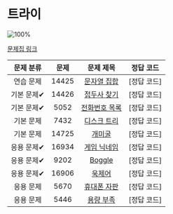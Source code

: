 # 트라이

![100%](https://progress-bar.dev/0/?scale=10&title=progress&width=500&color=babaca&suffix=/10)

[문제집 링크](https://www.acmicpc.net/workbook/view/12649)

| 문제 분류 | 문제 | 문제 제목 | 정답 코드 |
| :--: | :--: | :--: | :--: |
| 연습 문제 | 14425 | [문자열 집합](https://www.acmicpc.net/problem/14425) | [정답 코드] |
| 기본 문제✔ | 14426 | [접두사 찾기](https://www.acmicpc.net/problem/14426) | [정답 코드] |
| 기본 문제✔ | 5052 | [전화번호 목록](https://www.acmicpc.net/problem/5052) | [정답 코드] |
| 기본 문제 | 7432 | [디스크 트리](https://www.acmicpc.net/problem/7432) | [정답 코드] |
| 기본 문제 | 14725 | [개미굴](https://www.acmicpc.net/problem/14725) | [정답 코드] |
| 응용 문제✔ | 16934 | [게임 닉네임](https://www.acmicpc.net/problem/16934) | [정답 코드] |
| 응용 문제✔ | 9202 | [Boggle](https://www.acmicpc.net/problem/9202) | [정답 코드] |
| 응용 문제✔ | 16906 | [욱제어](https://www.acmicpc.net/problem/16906) | [정답 코드] |
| 응용 문제 | 5670 | [휴대폰 자판](https://www.acmicpc.net/problem/5670) | [정답 코드] |
| 응용 문제 | 5446 | [용량 부족](https://www.acmicpc.net/problem/5446) | [정답 코드] |
